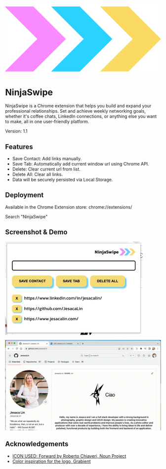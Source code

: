 
![Logo](https://github.com/JesacaLin/NinjaSwipe/blob/main/icon-no-text.png?raw=true)


# NinjaSwipe

NinjaSwipe is a Chrome extension that helps you build and expand your professional relationships. Set and achieve weekly networking goals, whether it's coffee chats, LinkedIn connections, or anything else you want to make, all in one user-friendly platform.

Version: 1.1
## Features

- Save Contact: Add links manually.
- Save Tab: Automatically add current window url using Chrome API.
- Delete: Clear current url from list.
- Delete All: Clear all links.
- Data will be securely persisted via Local Storage.

## Deployment

Available in the Chrome Extension store:
chrome://extensions/

Search "NinjaSwipe"


## Screenshot & Demo
![App Screenshot](https://github.com/JesacaLin/NinjaSwipe/blob/main/UI.jpg?raw=true)


![App Screenshot](https://github.com/JesacaLin/NinjaSwipe/blob/main/UI.gif?raw=true)


## Acknowledgements

 - [ICON USED: Forward by Roberto Chiaveri, Noun Project](https://thenounproject.com/browse/icons/term/forward/)
 - [Color inspiration for the logo, Grabient](https://www.grabient.com/)


